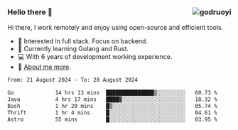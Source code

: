 ### Hello there 👋 <img align="right" src="https://github-readme-stats.vercel.app/api?username=godruoyi&show_icons=true" alt="godruoyi" />

Hi there, I work remotely and enjoy using open-source and efficient tools.

- 🔭 Interested in full stack. Focus on backend.
- 🌱 Currently learning Golang and Rust.
- 💻 With 6 years of development working experience.
- 👒 [About me more](https://godruoyi.com/posts/about-godruoyi).



<!--START_SECTION:waka-->

```txt
From: 21 August 2024 - To: 28 August 2024

Go             14 hrs 13 mins  ███████████████▒░░░░░░░░░   60.73 %
Java           4 hrs 17 mins   ████▓░░░░░░░░░░░░░░░░░░░░   18.32 %
Bash           1 hr 20 mins    █▒░░░░░░░░░░░░░░░░░░░░░░░   05.74 %
Thrift         1 hr 4 mins     █░░░░░░░░░░░░░░░░░░░░░░░░   04.61 %
Astro          55 mins         █░░░░░░░░░░░░░░░░░░░░░░░░   03.95 %
```

<!--END_SECTION:waka-->
